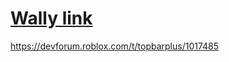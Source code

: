 # [Wally link](https://wally.run/package/m-ethods/topbarplus?version=3.0.5)

https://devforum.roblox.com/t/topbarplus/1017485
